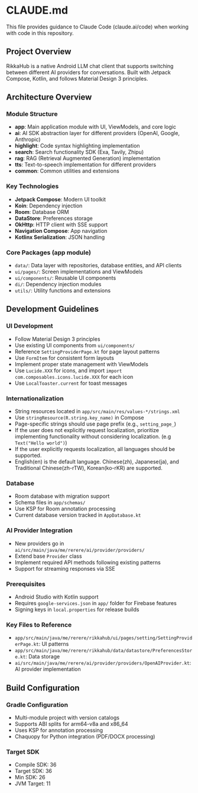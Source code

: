 # CLAUDE.md

This file provides guidance to Claude Code (claude.ai/code) when working with code in this repository.

## Project Overview

RikkaHub is a native Android LLM chat client that supports switching between different AI providers for conversations.
Built with Jetpack Compose, Kotlin, and follows Material Design 3 principles.

## Architecture Overview

### Module Structure

- **app**: Main application module with UI, ViewModels, and core logic
- **ai**: AI SDK abstraction layer for different providers (OpenAI, Google, Anthropic)
- **highlight**: Code syntax highlighting implementation
- **search**: Search functionality SDK (Exa, Tavily, Zhipu)
- **rag**: RAG (Retrieval Augmented Generation) implementation
- **tts**: Text-to-speech implementation for different providers
- **common**: Common utilities and extensions

### Key Technologies

- **Jetpack Compose**: Modern UI toolkit
- **Koin**: Dependency injection
- **Room**: Database ORM
- **DataStore**: Preferences storage
- **OkHttp**: HTTP client with SSE support
- **Navigation Compose**: App navigation
- **Kotlinx Serialization**: JSON handling

### Core Packages (app module)

- `data/`: Data layer with repositories, database entities, and API clients
- `ui/pages/`: Screen implementations and ViewModels
- `ui/components/`: Reusable UI components
- `di/`: Dependency injection modules
- `utils/`: Utility functions and extensions

## Development Guidelines

### UI Development

- Follow Material Design 3 principles
- Use existing UI components from `ui/components/`
- Reference `SettingProviderPage.kt` for page layout patterns
- Use `FormItem` for consistent form layouts
- Implement proper state management with ViewModels
- Use `Lucide.XXX` for icons, and import `import com.composables.icons.lucide.XXX` for each icon
- Use `LocalToaster.current` for toast messages

### Internationalization

- String resources located in `app/src/main/res/values-*/strings.xml`
- Use `stringResource(R.string.key_name)` in Compose
- Page-specific strings should use page prefix (e.g., `setting_page_`)
- If the user does not explicitly request localization, prioritize implementing functionality without considering
  localization. (e.g `Text("Hello world")`)
- If the user explicitly requests localization, all languages should be supported.
- English(en) is the default language. Chinese(zh), Japanese(ja), and Traditional Chinese(zh-rTW), Korean(ko-rKR) are supported.

### Database

- Room database with migration support
- Schema files in `app/schemas/`
- Use KSP for Room annotation processing
- Current database version tracked in `AppDatabase.kt`

### AI Provider Integration

- New providers go in `ai/src/main/java/me/rerere/ai/provider/providers/`
- Extend base `Provider` class
- Implement required API methods following existing patterns
- Support for streaming responses via SSE

### Prerequisites

- Android Studio with Kotlin support
- Requires `google-services.json` in `app/` folder for Firebase features
- Signing keys in `local.properties` for release builds

### Key Files to Reference

- `app/src/main/java/me/rerere/rikkahub/ui/pages/setting/SettingProviderPage.kt`: UI patterns
- `app/src/main/java/me/rerere/rikkahub/data/datastore/PreferencesStore.kt`: Data storage
- `ai/src/main/java/me/rerere/ai/provider/providers/OpenAIProvider.kt`: AI provider implementation

## Build Configuration

### Gradle Configuration

- Multi-module project with version catalogs
- Supports ABI splits for arm64-v8a and x86_64
- Uses KSP for annotation processing
- Chaquopy for Python integration (PDF/DOCX processing)

### Target SDK

- Compile SDK: 36
- Target SDK: 36
- Min SDK: 26
- JVM Target: 11
